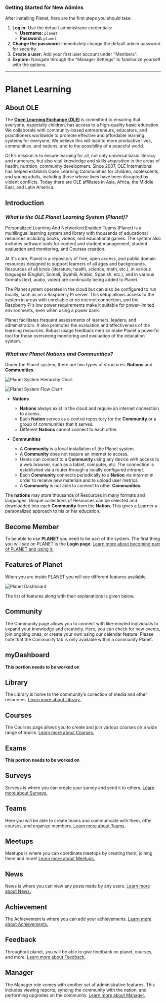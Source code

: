 ### Getting Started for New Admins

After installing Planet, here are the first steps you should take:

1.  **Log in:** Use the default administrator credentials:
    -   **Username:** `planet`
    -   **Password:** `planet`
2.  **Change the password:** Immediately change the default admin password for security.
3.  **Create a user:** Add your first user account under "Members".
4.  **Explore:** Navigate through the "Manager Settings" to familiarize yourself with the options.

---

# Planet Learning

## About OLE

The [**Open Learning Exchange (OLE)**](http://ole.org) is committed to ensuring that everyone, especially children, has access to a high-quality basic education. We collaborate with community-based entrepreneurs, educators, and practitioners worldwide to promote effective and affordable learning systems for everyone. We believe this will lead to more productive lives, communities, and nations, and to the possibility of a peaceful world. 

OLE’s mission is to ensure learning for all, not only universal basic literacy and numeracy, but also vital knowledge and skills acquisition in the areas of health, nutrition, community development. Since 2007, OLE International has helped establish Open Learning Communities for children, adolescents, and young adults, including those whose lives have been disrupted by violent conflicts.  Today there are OLE affiliates in Asia, Africa, the Middle East, and Latin America.

## Introduction

### _What is the OLE Planet Learning System (Planet)?_

Personalized Learning And Networked Enabled Teams (Planet) is a multilingual learning system and library with thousands of educational resources including books, videos, and educational games. The system also includes software tools for content and student management, student evaluation and monitoring, and Courses creation.

At it's core, Planet is a repository of free, open access, and public domain resources designed to support learners of all ages and backgrounds. Resources of all kinds (literature, health, science, math, etc.), in various languages (English, Somali, Swahili, Arabic, Spanish, etc.), and in various formats (text, audio, video) are continually being added to Planet.

The Planet system operates in the cloud but can also be configured to run locally, such as on a Raspberry Pi server. This setup allows access to the system in areas with unreliable or no internet connection, and the Raspberry Pi’s low power requirements make it suitable for power-limited environments, even when using a power bank.

Planet facilitates frequent assessments of learners, leaders, and administrators. It also promotes the evaluation and effectiveness of the learning resources. Robust usage feedback metrics make Planet a powerful tool for those overseeing monitoring and evaluation of the education system.

### _What are Planet Nations and Communities?_

Under the Planet system, there are two types of structures: **Nations** and **Communities**.

![Planet System Hierarchy Chart](images/planet-nations-tree.png)

![Planet System Flow Chart](images/planet-nations-bubbles.png)

* **Nations**
  * **Nations** always exist in the cloud and require an internet connection to access.
  * Each **Nation** serves as a central repository for the **Community** or a group of communities that it serves.
  * Different **Nations** cannot connect to each other.

* **Communities**
  * A **Community** is a local installation of the Planet system.
  * A **Community** does not require an internet to access.
  * Users can connect to a **Community** using any device with access to a web browser, such as a tablet, computer, etc. The connection is established via a router through a locally configured _intranet_.
  * Each **Community** connects periodically to a **Nation** via _internet_ in order to receive new materials and to upload user metrics.
  * A **Community** is not able to connect to other **Communities**.

The **nations** may store thousands of Resources in many formats and languages. Unique collections of Resources can be selected and downloaded into each **Community** from the **Nation**. This gives a Learner a personalized approach to his or her education.

## Become Member
To be able to use **PLANET** you need to be part of the system. The first thing you will see on PLANET is the **Login page**. [Learn more about becoming part of PLANET and using it.](member.md)

## Features of Planet
When you are inside PLANET you will see different features available.

![Planet Dashboard](images/planet-dashboard.png)

The list of features along with their explanations is given below.

## Community
The Community page allows you to connect with like-minded individuals to expand your knowledge and creativity. Here, you can check for new events, join ongoing ones, or create your own using our calendar feature. Please note that the Community tab is only available within a community Planet.

## myDashboard
**This portion needs to be worked on**

## Library
The Library is home to the community's collection of media and other resources.  [Learn more about Library.](library.md)

## Courses
The Courses page allows you to create and join various courses on a wide range of topics. [Learn more about Courses.](course.md)

## Exams
**This portion needs to be worked on**

## Surveys
Surveys is where you can create your survey and send it to others. [Learn more about Surveys.](survey.md)

## Teams
Here you will be able to create teams and communicate with them, offer courses, and organize members. [Learn more about Teams.](teams.md)

## Meetups
Meetups is where you can coordinate meetups by creating them, joining them and more! [Learn more about Meetups.](meetup.md)

## News
News is where you can view any posts made by any users. [Learn more about News.](news.md)

## Achievement
The Achievement is where you can add your achievements. [Learn more about Achievements.](achievement.md)

## Feedback
Throughout planet, you will be able to give feedback on planet, courses, and more. [Learn more about Feedback.](feedback.md)

## Manager
The Manager role comes with another set of administrative features. This includes viewing reports, syncing the community with the nation, and performing upgrades on the community. [Learn more about Manager.](manager.md)

